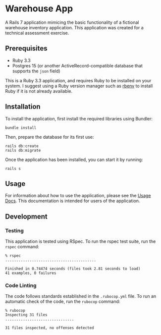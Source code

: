 # Warehouse App

A Rails 7 application mimicing the basic functionality of a fictional warehouse inventory application. This application was created for a technical assessment exercise.

## Prerequisites

* Ruby 3.3
* Postgres 15 (or another ActiveRecord-compatible database that supports the `json` field)

This is a Ruby 3.3 application, and requires Ruby to be installed on your system. I suggest using a Ruby version manager such as [rbenv](https://github.com/rbenv/rbenv) to install Ruby if it is not already available.

## Installation

To install the application, first install the required libraries using Bundler:
```
bundle install
```

Then, prepare the database for its first use:
```
rails db:create
rails db:migrate
```

Once the application has been installed, you can start it by running:
```
rails s
```

## Usage

For information about how to use the application, please see the [Usage Docs](./docs/usage/usage_instructions.md). This documentation is intended for users of the application.

## Development

### Testing
This application is tested using RSpec. To run the rspec test suite, run the `rspec` command:

```
% rspec
.........................................

Finished in 0.74474 seconds (files took 2.81 seconds to load)
41 examples, 0 failures
```

### Code Linting
The code follows standards established in the `.rubocop.yml` file. To run an automatic check of the code, run the `rubocop` command:

```
% rubocop
Inspecting 31 files
...............................

31 files inspected, no offenses detected
```
